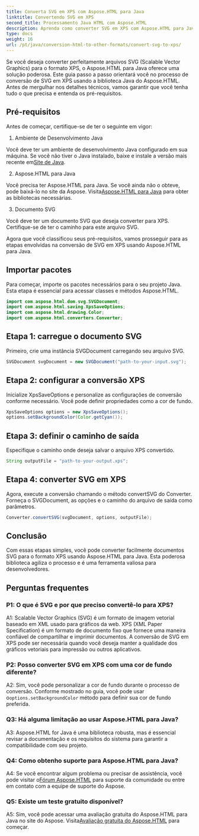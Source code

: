 ```yaml
---
title: Converta SVG em XPS com Aspose.HTML para Java
linktitle: Convertendo SVG em XPS
second_title: Processamento Java HTML com Aspose.HTML
description: Aprenda como converter SVG em XPS com Aspose.HTML para Java. Guia simples e passo a passo para conversões perfeitas.
type: docs
weight: 16
url: /pt/java/conversion-html-to-other-formats/convert-svg-to-xps/
---
```


Se você deseja converter perfeitamente arquivos SVG (Scalable Vector Graphics) para o formato XPS, o Aspose.HTML para Java oferece uma solução poderosa. Este guia passo a passo orientará você no processo de conversão de SVG em XPS usando a biblioteca Java do Aspose.HTML. Antes de mergulhar nos detalhes técnicos, vamos garantir que você tenha tudo o que precisa e entenda os pré-requisitos.

## Pré-requisitos

Antes de começar, certifique-se de ter o seguinte em vigor:

1. Ambiente de Desenvolvimento Java

 Você deve ter um ambiente de desenvolvimento Java configurado em sua máquina. Se você não tiver o Java instalado, baixe e instale a versão mais recente em[Site de Java](https://www.oracle.com/java/technologies/javase-downloads.html).

2. Aspose.HTML para Java

Você precisa ter Aspose.HTML para Java. Se você ainda não o obteve, pode baixá-lo no site da Aspose. Visita[Aspose.HTML para Java](https://releases.aspose.com/html/java/) para obter as bibliotecas necessárias.

3. Documento SVG

Você deve ter um documento SVG que deseja converter para XPS. Certifique-se de ter o caminho para este arquivo SVG.

Agora que você classificou seus pré-requisitos, vamos prosseguir para as etapas envolvidas na conversão de SVG em XPS usando Aspose.HTML para Java.

## Importar pacotes

Para começar, importe os pacotes necessários para o seu projeto Java. Esta etapa é essencial para acessar classes e métodos Aspose.HTML.

```java
import com.aspose.html.dom.svg.SVGDocument;
import com.aspose.html.saving.XpsSaveOptions;
import com.aspose.html.drawing.Color;
import com.aspose.html.converters.Converter;
```

## Etapa 1: carregue o documento SVG

Primeiro, crie uma instância SVGDocument carregando seu arquivo SVG.

```java
SVGDocument svgDocument = new SVGDocument("path-to-your-input.svg");
```

## Etapa 2: configurar a conversão XPS

Inicialize XpsSaveOptions e personalize as configurações de conversão conforme necessário. Você pode definir propriedades como a cor de fundo.

```java
XpsSaveOptions options = new XpsSaveOptions();
options.setBackgroundColor(Color.getCyan());
```

## Etapa 3: definir o caminho de saída

Especifique o caminho onde deseja salvar o arquivo XPS convertido.

```java
String outputFile = "path-to-your-output.xps";
```

## Etapa 4: converter SVG em XPS

Agora, execute a conversão chamando o método convertSVG do Converter. Forneça o SVGDocument, as opções e o caminho do arquivo de saída como parâmetros.

```java
Converter.convertSVG(svgDocument, options, outputFile);
```

## Conclusão

Com essas etapas simples, você pode converter facilmente documentos SVG para o formato XPS usando Aspose.HTML para Java. Esta poderosa biblioteca agiliza o processo e é uma ferramenta valiosa para desenvolvedores.

## Perguntas frequentes

### P1: O que é SVG e por que preciso convertê-lo para XPS?

A1: Scalable Vector Graphics (SVG) é um formato de imagem vetorial baseado em XML usado para gráficos da web. XPS (XML Paper Specification) é um formato de documento fixo que fornece uma maneira confiável de compartilhar e imprimir documentos. A conversão de SVG em XPS pode ser necessária quando você deseja manter a qualidade dos gráficos vetoriais para impressão ou outros aplicativos.

### P2: Posso converter SVG em XPS com uma cor de fundo diferente?

 A2: Sim, você pode personalizar a cor de fundo durante o processo de conversão. Conforme mostrado no guia, você pode usar o`options.setBackgroundColor` método para definir sua cor de fundo preferida.

### Q3: Há alguma limitação ao usar Aspose.HTML para Java?

A3: Aspose.HTML for Java é uma biblioteca robusta, mas é essencial revisar a documentação e os requisitos do sistema para garantir a compatibilidade com seu projeto.

### Q4: Como obtenho suporte para Aspose.HTML para Java?

 A4: Se você encontrar algum problema ou precisar de assistência, você pode visitar o[Fórum Aspose.HTML](https://forum.aspose.com/) para suporte da comunidade ou entre em contato com a equipe de suporte do Aspose.

### Q5: Existe um teste gratuito disponível?

 A5: Sim, você pode acessar uma avaliação gratuita do Aspose.HTML para Java no site do Aspose. Visita[Avaliação gratuita do Aspose.HTML](https://releases.aspose.com/) para começar.